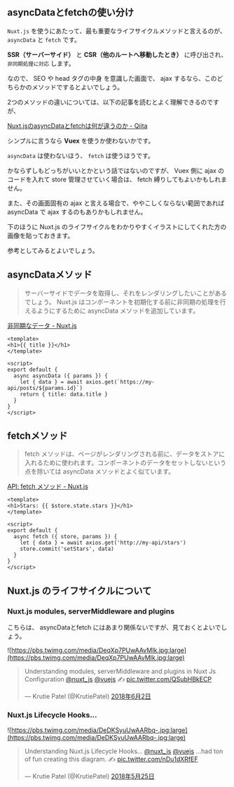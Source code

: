 ## asyncDataとfetchの使い分け

`Nuxt.js` を使うにあたって、最も重要なライフサイクルメソッドと言えるのが、 `asyncData` と `fetch` です。

**SSR（サーバーサイド）** と **CSR（他のルートへ移動したとき）** に呼び出され、 `非同期処理に対応` します。

なので、 SEO や head タグの中身 を意識した画面で、 ajax するなら、このどちらかのメソッドでするとよいでしょう。

2つのメソッドの違いについては、以下の記事を読むとよく理解できるのですが、

[Nuxt.jsのasyncDataとfetchは何が違うのか - Qiita](https://qiita.com/Tsuyoshi84/items/2e47b7f5e7fb8c0c3c66)

シンプルに言うなら **Vuex** を使うか使わないかです。

`asyncData` は使わないほう、 `fetch` は使うほうです。

かならずしもどっちがいいとかという話ではないのですが、 Vuex 側に ajax のコードを入れて store 管理させていく場合は、 fetch 縛りしてもよいかもしれません。

また、その画面固有の ajax と言える場合で、ややこしくならない範囲であれば asyncData で ajax するのもありかもしれません。

下のほうに Nuxt.js のライフサイクルをわかりやすくイラストにしてくれた方の画像を貼っておきます。

参考としてみるとよいでしょう。

## asyncDataメソッド

> サーバーサイドでデータを取得し、それをレンダリングしたいことがあるでしょう。 Nuxt.js はコンポーネントを初期化する前に非同期の処理を行えるようにするために asyncData メソッドを追加しています。

[非同期なデータ - Nuxt.js](https://ja.nuxtjs.org/guide/async-data)

```vue
<template>
<h1>{{ title }}</h1>
</template>

<script>
export default {
  async asyncData ({ params }) {
    let { data } = await axios.get(`https://my-api/posts/${params.id}`)
    return { title: data.title }
  }
}
</script>
```

## fetchメソッド

> fetch メソッドは、ページがレンダリングされる前に、データをストアに入れるために使われます。コンポーネントのデータをセットしないという点を除いては asyncData メソッドとよく似ています。

[API: fetch メソッド - Nuxt.js](https://ja.nuxtjs.org/api/pages-fetch/)

```vue
<template>
<h1>Stars: {{ $store.state.stars }}</h1>
</template>

<script>
export default {
  async fetch ({ store, params }) {
    let { data } = await axios.get('http://my-api/stars')
    store.commit('setStars', data)
  }
}
</script>
```

## Nuxt.js のライフサイクルについて

### Nuxt.js modules, serverMiddleware and plugins

こちらは、 asyncDataとfetch にはあまり関係ないですが、見ておくとよいでしょう。

![https://pbs.twimg.com/media/DeqXp7PUwAAvMIk.jpg:large](https://pbs.twimg.com/media/DeqXp7PUwAAvMIk.jpg:large)

<blockquote class="twitter-tweet" data-cards="hidden" data-lang="ja"><p lang="en" dir="ltr">Understanding modules, serverMiddleware and plugins in Nuxt Js Configuration <a href="https://twitter.com/nuxt_js?ref_src=twsrc%5Etfw">@nuxt_js</a> <a href="https://twitter.com/vuejs?ref_src=twsrc%5Etfw">@vuejs</a> ✍️ <a href="https://t.co/QSubHBkECP">pic.twitter.com/QSubHBkECP</a></p>&mdash; Krutie Patel (@KrutiePatel) <a href="https://twitter.com/KrutiePatel/status/1002781159997100033?ref_src=twsrc%5Etfw">2018年6月2日</a></blockquote>
<script async src="https://platform.twitter.com/widgets.js" charset="utf-8"></script>

### Nuxt.js Lifecycle Hooks...

![https://pbs.twimg.com/media/DeDKSyuUwAARbq-.jpg:large](https://pbs.twimg.com/media/DeDKSyuUwAARbq-.jpg:large)

<blockquote class="twitter-tweet" data-cards="hidden" data-lang="ja"><p lang="en" dir="ltr">Understanding Nuxt.js Lifecycle Hooks... <a href="https://twitter.com/nuxt_js?ref_src=twsrc%5Etfw">@nuxt_js</a> <a href="https://twitter.com/vuejs?ref_src=twsrc%5Etfw">@vuejs</a> ...had ton of fun creating this diagram. ✍️ <a href="https://t.co/nDu1dXRfEF">pic.twitter.com/nDu1dXRfEF</a></p>&mdash; Krutie Patel (@KrutiePatel) <a href="https://twitter.com/KrutiePatel/status/1000022559184764930?ref_src=twsrc%5Etfw">2018年5月25日</a></blockquote>
<script async src="https://platform.twitter.com/widgets.js" charset="utf-8"></script>

